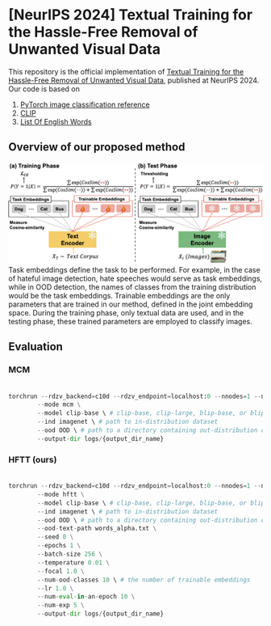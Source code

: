 # [NeurIPS 2024] Textual Training for the Hassle-Free Removal of Unwanted Visual Data

This repository is the official implementation of [Textual Training for the Hassle-Free Removal of Unwanted Visual Data](https://arxiv.org/abs/2409.00000), published at NeurIPS 2024.
Our code is based on
1. [PyTorch image classification reference](https://github.com/pytorch/vision/tree/main/references/classification)
2. [CLIP](https://github.com/openai/CLIP)
3. [List Of English Words](https://github.com/dwyl/english-words)

## Overview of our proposed method
![framework](./image/framework.png)
Task embeddings define the task to be performed. For example, in the case of hateful image detection, hate speeches would serve as task embeddings, while in OOD detection, the names of classes from the training distribution would be the task embeddings. Trainable embeddings are the only parameters that are trained in our method, defined in the joint embedding space. During the training phase, only textual data are used, and in the testing phase, these trained parameters are employed to classify images.


## Evaluation

### MCM
```python

torchrun --rdzv_backend=c10d --rdzv_endpoint=localhost:0 --nnodes=1 --nproc_per_node=1 train.py \
        --mode mcm \
        --model clip-base \ # clip-base, clip-large, blip-base, or blip-large
        --ind imagenet \ # path to in-distribution dataset
        --ood OOD \ # path to a directory containing out-distribution datasets.
        --output-dir logs/{output_dir_name}
```
### HFTT (ours)

```python

torchrun --rdzv_backend=c10d --rdzv_endpoint=localhost:0 --nnodes=1 --nproc_per_node=1 train.py\
        --mode hftt \
        --model clip-base \ # clip-base, clip-large, blip-base, or blip-large
        --ind imagenet \ # path to in-distribution dataset
        --ood OOD \ # path to a directory containing out-distribution datasets.
        --ood-text-path words_alpha.txt \
        --seed 0 \
        --epochs 1 \
        --batch-size 256 \
        --temperature 0.01 \
        --focal 1.0 \
        --num-ood-classes 10 \ # the number of trainable embeddings
        --lr 1.0 \
        --num-eval-in-an-epoch 10 \
        --num-exp 5 \
        --output-dir logs/{output_dir_name}

```
